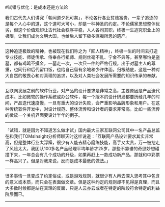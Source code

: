 #试错与优化：是成本还是方法论

我们古代先人们讲究「朝闻道夕死可矣」，不论各行各业贫贱富贵，一辈子追逐的是每个人心中的道，这个道可大可小，却是一种神圣的约定。不论儒家思想整体优劣，但这个价值观却让古代社会秩序平稳，人人各司其职，终极一生追究职业上的极限，让我们成为文明大国，也给后人留下极多匪夷所思的遗产。

---

这种追逐极致的精神，也被现在我们称之为「匠人精神」，终极一生的时间去打造专业技能、师徒传承、侍奉各行祖师、规则丝毫不乱、宁金不典等。甚至哪怕是盗墓，都有鸡鸣不摸金，一墓走一次，一次只一件的严格行规，出于对墓主人的尊重，也同行和后代留口饭，也给自己留有余地和少许体面。归根结底，这是一种对大自然的敬畏心和对真理的追求，以及对人类社会发展所需要的知识传承的奉献。

---

互联网发展之前的软件行业，对产品的设计要求是非常之高，主要原因是产品迭代成本。比如微软的操作系统或办公软件，每一个版本的设计研发都要历经几年的时间，产品迭代速度慢，一旦有重大的设计失败，会严重影响品牌形象和用户。在这种传统软件开发中，对设计规范、整体流传和设计者的要求非常高，比如一些流传的微软一个关机界面要设计半年的例子。

---

「试错，就是因为不知道怎么做才试」国内最大三家互联网公司其中一名产品总监在和我们TOMsInsight分析师聊天时这样说道：「互联网产品设计要求其实非常高，但是整体行业太浮躁，很少有人能去精心磨练技能，高手又太贵，万一被挖走了风险太大，我团队100多名产品经理平均年龄才25岁，那些不靠谱的奇思妙想碰撞下来，一年总会有几个成功的升级，如果再赶上一款成功新产品，那就和中彩票一样高兴了。但是对我来说，反而是成本最低的做法。」

---

很多事情一旦变成了约定俗成，或是游戏规则，就很少有人再去深入思考其中包含的意义或本质，而只会在表面做文章。但是这种约定的规则却不见得是真理，而且大多数时候都是站在真理的反面，只是人云亦云或者在特定的阶段符合特定的利益阶层而已。

---

